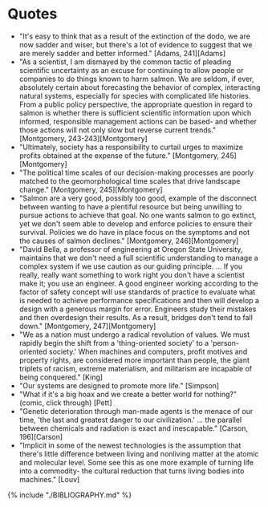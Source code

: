 # Quotes

* "It's easy to think that as a result of the extinction of the dodo, we are now sadder and wiser, but there's a lot of evidence to suggest that we are merely sadder and better informed." [Adams, 241][Adams]
* "As a scientist, I am dismayed by the common tactic of pleading scientific uncertainty as an excuse for continuing to allow people or companies to do things known to harm salmon. We are seldom, if ever, absolutely certain about forecasting the behavior of complex, interacting natural systems, especially for species with complicated life histories. From a public policy perspective, the appropriate question in regard to salmon is whether there is sufficient scientific information upon which informed, responsible management actions can be based- and whether those actions will not only slow but reverse current trends." [Montgomery, 243-243][Montgomery]
* "Ultimately, society has a responsibility to curtail urges to maximize profits obtained at the expense of the future." [Montgomery, 245][Montgomery]
* "The political time scales of our decision-making processes are poorly matched to the geomorphological time scales that drive landscape change." [Montgomery, 245][Montgomery]
* "Salmon are a very good, possibly too good, example of the disconnect between wanting to have a plentiful resource but being unwilling to pursue actions to achieve that goal. No one wants salmon to go extinct, yet we don't seem able to develop and enforce policies to ensure their survival. Policies we do have in place focus on the symptoms and not the causes of salmon declines." [Montgomery, 246][Montgomery]
* "David Bella, a professor of engineering at Oregon State University, maintains that we don't need a full scientific understanding to manage a complex system if we use caution as our guiding principle. ... If you really, really want something to work right you don't have a scientist make it; you use an engineer. A good engineer working according to the factor of safety concept will use standards of practice to evaluate what is needed to achieve performance specifications and then will develop a design with a generous margin for error. Engineers study their mistakes and then overdesign their results. As a result, bridges don't tend to fall down." [Montgomery, 247][Montgomery]
* "We as a nation must undergo a radical revolution of values. We must rapidly begin the shift from a 'thing-oriented society' to a 'person-oriented society.' When machines and computers, profit motives and property rights, are considered more important than people, the giant triplets of racism, extreme materialism, and militarism are incapable of being conquered." [King]
* "Our systems are designed to promote more life." [Simpson]
* "What if it's a big hoax and we create a better world for nothing?" (comic, click through) [Pett]
* "Genetic deterioration through man-made agents is the menace of our time, 'the last and greatest danger to our civilization.' ... the parallel between chemicals and radiation is exact and inescapable." [Carson, 196][Carson]
* "Implicit in some of the newest technologies is the assumption that there's little difference between living and nonliving matter at the atomic and molecular level. Some see this as one more example of turning life into a commodity- the cultural reduction that turns living bodies into machines." [Louv]


{% include "./BIBLIOGRAPHY.md" %}

